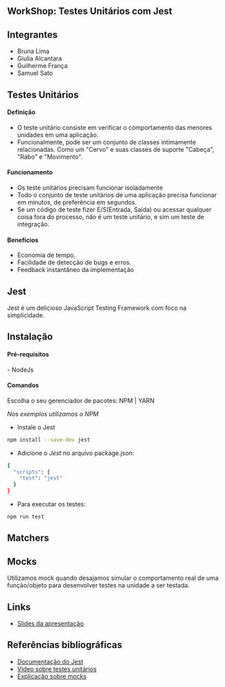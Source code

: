
## WorkShop: Testes Unitários com Jest

## Integrantes
  - Bruna Lima
  - Giulia Alcantara
  - Guilherme França
  - Samuel Sato

## Testes Unitários

<h4>Definição</h4>

  - O teste unitário consiste em verificar o comportamento das menores unidades em uma aplicação.
  - Funcionalmente, pode ser um conjunto de classes intimamente relacionadas. Como um "Cervo" e suas classes de suporte "Cabeça", "Rabo" e "Movimento".

<h4>Funcionamento</h4>

  - Os teste unitários precisam funcionar isoladamente
  - Todo o conjunto de teste unitários de uma aplicação precisa funcionar em minutos, de preferência em segundos.
  - Se um código de teste fizer E/S(Entrada, Saída) ou acessar qualquer coisa fora do processo, não é um teste unitário, e sim um teste de integração.

<h4>Benefícios</h4>

  - Economia de tempo.
  - Facilidade de detecção de bugs e erros.
  - Feedback instantâneo da implementação

## Jest
Jest é um delicioso JavaScript Testing Framework com foco na simplicidade.

<h2>Instalação</h2>
<h4>Pré-requisitos</h4>
  - NodeJs
  
<h4>Comandos</h4>

Escolha o seu gerenciador de pacotes: NPM | YARN

*Nos exemplos utilizamos o NPM*

- Instale o Jest
```sh
npm install --save-dev jest
```

- Adicione o *Jest* no arquivo package.json:
```sh
{
  "scripts": {
    "test": "jest"
  }
}
```
- Para executar os testes:
```sh
npm run test
```

<h2>Matchers</h2>
<h2>Mocks</h2>

Utilizamos mock quando desajamos simular o comportamento real de uma função/objeto para desenvolver testes na unidade a ser testada.

<h2>Links</h2>
  
- [Slides da apresentação](https://github.com/mdsreq-fga-unb/2022.1-Meio-a-Meio/blob/main/docs/unidade-02/material/apresenta%C3%A7%C3%A3o.pdf)

<h2>Referências bibliográficas</h2>

- [Documentação do Jest](https://jestjs.io/docs/getting-started)
- [Vídeo sobre testes unitários](/reunioes-cliente/Reunioes)
- [Explicação sobre mocks](https://medium.com/@rickhanlonii/understanding-jest-mocks-f0046c68e53c)
